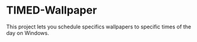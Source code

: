 # TIMED-Wallpaper
This project lets you schedule specifics wallpapers to specific times of the day on Windows.

